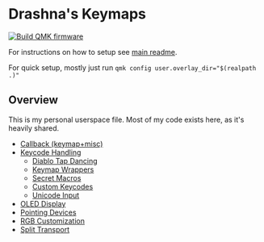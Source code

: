 # Drashna's Keymaps

[![Build QMK firmware](https://github.com/drashna/qmk_userspace/actions/workflows/build_binaries.yaml/badge.svg?branch=custom_drashna)](https://github.com/drashna/qmk_userspace/actions/workflows/build_binaries.yaml)

For instructions on how to setup see [main readme](https://github.com/qmk/qmk_userspace/blob/main/README.md).

For quick setup, mostly just run `qmk config user.overlay_dir="$(realpath .)"`

## Overview

This is my personal userspace file. Most of my code exists here, as it's heavily shared.

- [Callback (keymap+misc)](docs/callbacks.md)
- [Keycode Handling](docs/keyrecords.md)
    - [Diablo Tap Dancing](docs/tap_dance.md)
    - [Keymap Wrappers](docs/wrappers.md)
    - [Secret Macros](docs/secrets.md)
    - [Custom Keycodes](docs/keycodes.md)
    - [Unicode Input](docs/unicode.md)
- [OLED Display](docs/oled.md)
- [Pointing Devices](docs/pointing.md)
- [RGB Customization](docs/rgb.md)
- [Split Transport](docs/split.md)
